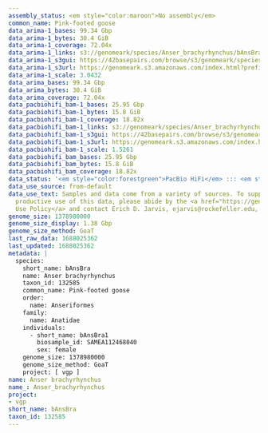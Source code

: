 ```yaml
---
assembly_status: <em style="color:maroon">No assembly</em>
common_name: Pink-footed goose
data_arima-1_bases: 99.34 Gbp
data_arima-1_bytes: 30.4 GiB
data_arima-1_coverage: 72.04x
data_arima-1_links: s3://genomeark/species/Anser_brachyrhynchus/bAnsBra1/genomic_data/arima/<br>
data_arima-1_s3gui: https://42basepairs.com/browse/s3/genomeark/species/Anser_brachyrhynchus/bAnsBra1/genomic_data/arima/
data_arima-1_s3url: https://genomeark.s3.amazonaws.com/index.html?prefix=species/Anser_brachyrhynchus/bAnsBra1/genomic_data/arima/
data_arima-1_scale: 3.0432
data_arima_bases: 99.34 Gbp
data_arima_bytes: 30.4 GiB
data_arima_coverage: 72.04x
data_pacbiohifi_bam-1_bases: 25.95 Gbp
data_pacbiohifi_bam-1_bytes: 15.8 GiB
data_pacbiohifi_bam-1_coverage: 18.82x
data_pacbiohifi_bam-1_links: s3://genomeark/species/Anser_brachyrhynchus/bAnsBra1/genomic_data/pacbio_hifi/<br>
data_pacbiohifi_bam-1_s3gui: https://42basepairs.com/browse/s3/genomeark/species/Anser_brachyrhynchus/bAnsBra1/genomic_data/pacbio_hifi/
data_pacbiohifi_bam-1_s3url: https://genomeark.s3.amazonaws.com/index.html?prefix=species/Anser_brachyrhynchus/bAnsBra1/genomic_data/pacbio_hifi/
data_pacbiohifi_bam-1_scale: 1.5261
data_pacbiohifi_bam_bases: 25.95 Gbp
data_pacbiohifi_bam_bytes: 15.8 GiB
data_pacbiohifi_bam_coverage: 18.82x
data_status: '<em style="color:forestgreen">PacBio HiFi</em> ::: <em style="color:forestgreen">Arima</em>'
data_use_source: from-default
data_use_text: Samples and data come from a variety of sources. To support fair and
  productive use of this data, please abide by the <a href="https://genome10k.soe.ucsc.edu/data-use-policies/">Data
  Use Policy</a> and contact Erich D. Jarvis, ejarvis@rockefeller.edu, with any questions.
genome_size: 1378980000
genome_size_display: 1.38 Gbp
genome_size_method: GoaT
last_raw_data: 1688025362
last_updated: 1688025362
metadata: |
  species:
    short_name: bAnsBra
    name: Anser brachyrhynchus
    taxon_id: 132585
    common_name: Pink-footed goose
    order:
      name: Anseriformes
    family:
      name: Anatidae
    individuals:
      - short_name: bAnsBra1
        biosample_id: SAMEA112468040
        sex: female
    genome_size: 1378980000
    genome_size_method: GoaT
    project: [ vgp ]
name: Anser brachyrhynchus
name_: Anser_brachyrhynchus
project:
- vgp
short_name: bAnsBra
taxon_id: 132585
---
```

